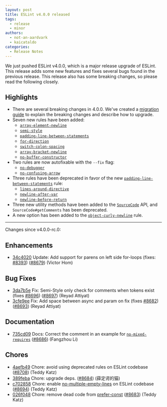 ```yaml
---
layout: post
title: ESLint v4.0.0 released
tags:
  - release
  - minor
authors:
  - not-an-aardvark
  - kaicataldo
categories:
  - Release Notes
---
```


We just pushed ESLint v4.0.0, which is a major release upgrade of ESLint. This release adds some new features and fixes several bugs found in the previous release. This release also has some breaking changes, so please read the following closely.


## Highlights

* There are several breaking changes in 4.0.0. We've created a [migration guide](/docs/user-guide/migrating-to-4.0.0) to explain the breaking changes and describe how to upgrade.
* Seven new rules have been added:
  * [`array-element-newline`](/docs/rules/array-element-newline)
  * [`semi-style`](/docs/rules/semi-style)
  * [`padding-line-between-statements`](/docs/rules/padding-line-between-statements)
  * [`for-direction`](/docs/rules/for-direction)
  * [`switch-colon-spacing`](/docs/rules/switch-colon-spacing)
  * [`array-bracket-newline`](/docs/rules/array-bracket-newline)
  * [`no-buffer-constructor`](/docs/rules/no-buffer-constructor)
* Two rules are now autofixable with the `--fix` flag:
  * [`no-debugger`](/docs/rules/no-debugger)
  * [`no-confusing-arrow`](/docs/rules/no-confusing-arrow)
* Three rules have been deprecated in favor of the new [`padding-line-between-statements`](/docs/rules/padding-line-between-statements) rule:
  * [`lines-around-directive`](/docs/rules/lines-around-directive)
  * [`newline-after-var`](/docs/rules/newline-after-var)
  * [`newline-before-return`](/docs/rules/newline-before-return)
* Three new utility methods have been added to the [`SourceCode`](/docs/developer-guide/working-with-rules#contextgetsourcecode) API, and `SourceCode#getComments` has been deprecated.
* A new option has been added to the [`object-curly-newline`](/docs/rules/object-curly-newline) rule.

---

Changes since v4.0.0-rc.0:

## Enhancements


* [34c4020](https://github.com/eslint/eslint/commit/34c4020) Update: Add support for parens on left side for-loops (fixes: [#8393](https://github.com/eslint/eslint/issues/8393)) ([#8679](https://github.com/eslint/eslint/issues/8679)) (Victor Hom)




## Bug Fixes


* [3da7b5e](https://github.com/eslint/eslint/commit/3da7b5e) Fix: Semi-Style only check for comments when tokens exist (fixes [#8696](https://github.com/eslint/eslint/issues/8696)) ([#8697](https://github.com/eslint/eslint/issues/8697)) (Reyad Attiyat)
* [3cfe9ee](https://github.com/eslint/eslint/commit/3cfe9ee) Fix: Add space between async and param on fix (fixes [#8682](https://github.com/eslint/eslint/issues/8682)) ([#8693](https://github.com/eslint/eslint/issues/8693)) (Reyad Attiyat)




## Documentation


* [735cd09](https://github.com/eslint/eslint/commit/735cd09) Docs: Correct the comment in an example for [`no-mixed-requires`](/docs/rules/no-mixed-requires) ([#8686](https://github.com/eslint/eslint/issues/8686)) (Fangzhou Li)








## Chores


* [4aefb49](https://github.com/eslint/eslint/commit/4aefb49) Chore: avoid using deprecated rules on ESLint codebase ([#8708](https://github.com/eslint/eslint/issues/8708)) (Teddy Katz)
* [389feba](https://github.com/eslint/eslint/commit/389feba) Chore: upgrade deps. ([#8684](https://github.com/eslint/eslint/issues/8684)) (薛定谔的猫)
* [c702858](https://github.com/eslint/eslint/commit/c702858) Chore: enable [no-multiple-empty-lines](/docs/rules/no-multiple-empty-lines) on ESLint codebase ([#8694](https://github.com/eslint/eslint/issues/8694)) (Teddy Katz)
* [026f048](https://github.com/eslint/eslint/commit/026f048) Chore: remove dead code from [prefer-const](/docs/rules/prefer-const) ([#8683](https://github.com/eslint/eslint/issues/8683)) (Teddy Katz)
